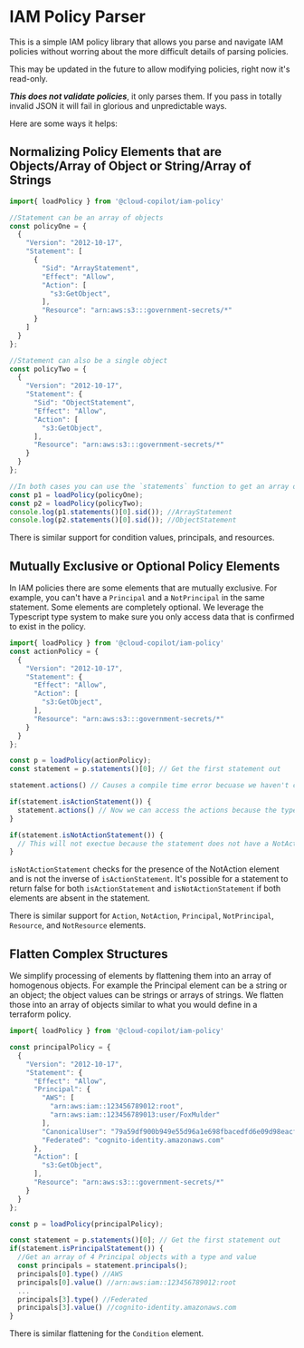 # IAM Policy Parser

This is a simple IAM policy library that allows you parse and navigate IAM policies without worring about the more difficult details of parsing policies.

This may be updated in the future to allow modifying policies, right now it's read-only.

_**This does not validate policies**_, it only parses them. If you pass in totally invalid JSON it will fail in glorious and unpredictable ways.

Here are some ways it helps:

## Normalizing Policy Elements that are Objects/Array of Object or String/Array of Strings
```typescript
import{ loadPolicy } from '@cloud-copilot/iam-policy'

//Statement can be an array of objects
const policyOne = {
  {
    "Version": "2012-10-17",
    "Statement": [
      {
        "Sid": "ArrayStatement",
        "Effect": "Allow",
        "Action": [
          "s3:GetObject",
        ],
        "Resource": "arn:aws:s3:::government-secrets/*"
      }
    ]
  }
};

//Statement can also be a single object
const policyTwo = {
  {
    "Version": "2012-10-17",
    "Statement": {
      "Sid": "ObjectStatement",
      "Effect": "Allow",
      "Action": [
        "s3:GetObject",
      ],
      "Resource": "arn:aws:s3:::government-secrets/*"
    }
  }
};

//In both cases you can use the `statements` function to get an array of statements
const p1 = loadPolicy(policyOne);
const p2 = loadPolicy(policyTwo);
console.log(p1.statements()[0].sid()); //ArrayStatement
console.log(p2.statements()[0].sid()); //ObjectStatement
```

There is similar support for condition values, principals, and resources.

## Mutually Exclusive or Optional Policy Elements

In IAM policies there are some elements that are mutually exclusive. For example, you can't have a `Principal` and a `NotPrincipal` in the same statement. Some elements are completely optional. We leverage the Typescript type system to make sure you only access data that is confirmed to exist in the policy.

```typescript
import{ loadPolicy } from '@cloud-copilot/iam-policy'
const actionPolicy = {
  {
    "Version": "2012-10-17",
    "Statement": {
      "Effect": "Allow",
      "Action": [
        "s3:GetObject",
      ],
      "Resource": "arn:aws:s3:::government-secrets/*"
    }
  }
};

const p = loadPolicy(actionPolicy);
const statement = p.statements()[0]; // Get the first statement out

statement.actions() // Causes a compile time error becuase we haven't confirmed the statement has an Action element

if(statement.isActionStatement()) {
  statement.actions() // Now we can access the actions because the type has been confirmed
}

if(statement.isNotActionStatement()) {
  // This will not exectue because the statement does not have a NotAction element
}
```

`isNotActionStatement` checks for the presence of the NotAction element and is not the inverse of `isActionStatement`. It's possible for a statement to return false for both `isActionStatement` and `isNotActionStatement` if both elements are absent in the statement.

There is similar support for `Action`, `NotAction`, `Principal`, `NotPrincipal`, `Resource`, and `NotResource` elements.

## Flatten Complex Structures

We simplify processing of elements by flattening them into an array of homogenous objects. For example the Principal element can be a string or an object; the object values can be strings or arrays of strings.  We flatten those into an array of objects similar to what you would define in a terraform policy.

```typescript
import{ loadPolicy } from '@cloud-copilot/iam-policy'

const principalPolicy = {
  {
    "Version": "2012-10-17",
    "Statement": {
      "Effect": "Allow",
      "Principal": {
        "AWS": [
          "arn:aws:iam::123456789012:root",
          "arn:aws:iam::123456789013:user/FoxMulder"
        ],
        "CanonicalUser": "79a59df900b949e55d96a1e698fbacedfd6e09d98eacf8f8d5218e7cd47ef2be",
        "Federated": "cognito-identity.amazonaws.com"
      },
      "Action": [
        "s3:GetObject",
      ],
      "Resource": "arn:aws:s3:::government-secrets/*"
    }
  }
};

const p = loadPolicy(principalPolicy);

const statement = p.statements()[0]; // Get the first statement out
if(statement.isPrincipalStatement()) {
  //Get an array of 4 Principal objects with a type and value
  const principals = statement.principals();
  principals[0].type() //AWS
  principals[0].value() //arn:aws:iam::123456789012:root
  ...
  principals[3].type() //Federated
  principals[3].value() //cognito-identity.amazonaws.com
}
```

There is similar flattening for the `Condition` element.